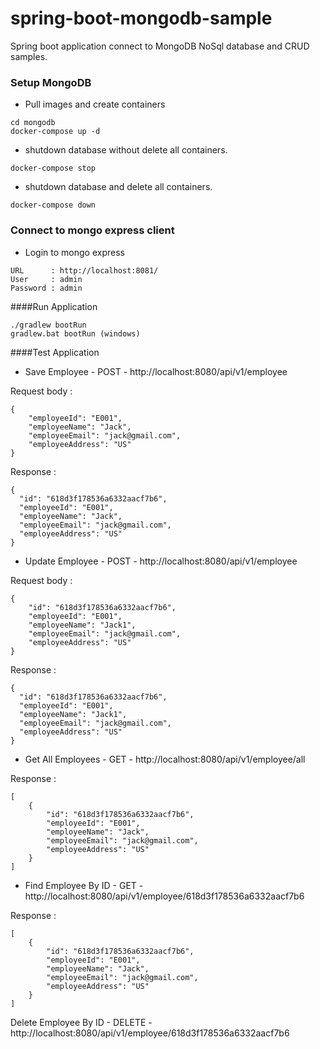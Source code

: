 # spring-boot-mongodb-sample
Spring boot application connect to MongoDB NoSql database and CRUD samples.

### Setup MongoDB

* Pull images and create containers
```
cd mongodb
docker-compose up -d
```
* shutdown database without delete all containers.
```
docker-compose stop
```
* shutdown database and delete all containers.
```
docker-compose down
```
 
### Connect to mongo express client
* Login to mongo express
```
URL      : http://localhost:8081/
User     : admin
Password : admin
```
####Run Application
```
./gradlew bootRun
gradlew.bat bootRun (windows)
```
####Test Application
* Save Employee - POST - http://localhost:8080/api/v1/employee

Request body :
```
{
    "employeeId": "E001",
    "employeeName": "Jack",
    "employeeEmail": "jack@gmail.com",
    "employeeAddress": "US"
}
```
Response :
```
{
  "id": "618d3f178536a6332aacf7b6",
  "employeeId": "E001",
  "employeeName": "Jack",
  "employeeEmail": "jack@gmail.com",
  "employeeAddress": "US"
}
```

* Update Employee - POST - http://localhost:8080/api/v1/employee

Request body :
```
{
    "id": "618d3f178536a6332aacf7b6",
    "employeeId": "E001",
    "employeeName": "Jack1",
    "employeeEmail": "jack@gmail.com",
    "employeeAddress": "US"
}
```
Response :
```
{
  "id": "618d3f178536a6332aacf7b6",
  "employeeId": "E001",
  "employeeName": "Jack1",
  "employeeEmail": "jack@gmail.com",
  "employeeAddress": "US"
}
```

* Get All Employees - GET - http://localhost:8080/api/v1/employee/all

Response :
```
[
    {
        "id": "618d3f178536a6332aacf7b6",
        "employeeId": "E001",
        "employeeName": "Jack",
        "employeeEmail": "jack@gmail.com",
        "employeeAddress": "US"
    }
]
```

* Find Employee By ID - GET - http://localhost:8080/api/v1/employee/618d3f178536a6332aacf7b6

Response :
```
[
    {
        "id": "618d3f178536a6332aacf7b6",
        "employeeId": "E001",
        "employeeName": "Jack",
        "employeeEmail": "jack@gmail.com",
        "employeeAddress": "US"
    }
]
```

Delete Employee By ID - DELETE - http://localhost:8080/api/v1/employee/618d3f178536a6332aacf7b6
